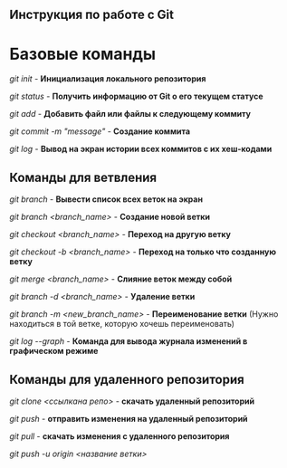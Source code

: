 ## Инструкция по работе с Git

# Базовые команды

*git init* - **Инициализация локального репозитория**

*git status* - **Получить информацию от Git о его текущем статусе**

*git add* - **Добавить файл или файлы к следующему коммиту**

*git commit -m "message"* - **Создание коммита**

*git log* - **Вывод на экран истории всех коммитов с их хеш-кодами**

## Команды для ветвления

*git branch* - **Вывести список всех веток на экран**

*git branch <branch_name>* - **Создание новой ветки**

*git checkout <branch_name>* - **Переход на другую ветку**

*git checkout -b <branch_name>* - **Переход на только что созданную ветку**

*git merge <branch_name>* - **Слияние веток между собой**

*git branch -d <branch_name>* - **Удаление ветки**

*git branch -m <new_branch_name>* - **Переименование ветки** (Нужно находиться в той ветке, которую хочешь переименовать)

*git log --graph* - **Команда для вывода журнала изменений в графическом режиме**

## Команды для удаленного репозитория

*git clone <ссылкана репо>* - **скачать удаленный репозиторий**

*git push* - **отправить изменения на удаленный репозиторий**

*git pull* - **скачать изменения с удаленного репозитория**

*git push -u origin <название ветки>*